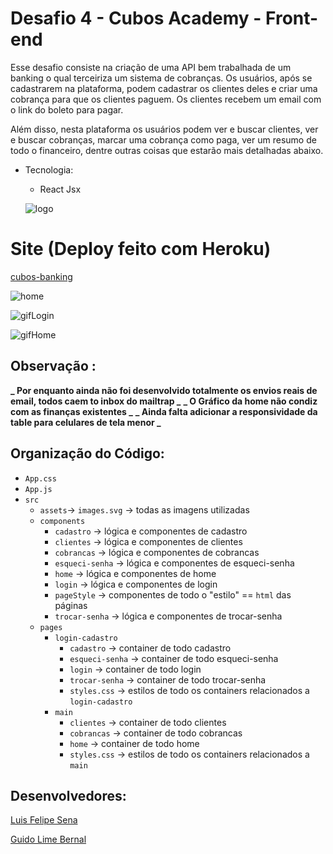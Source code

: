 # Desafio 4 - Cubos Academy - Front-end

Esse desafio consiste na criação de uma API bem trabalhada de um banking o qual terceiriza um sistema de cobranças. Os usuários, após se cadastrarem na plataforma, podem cadastrar os clientes deles e criar uma cobrança para que os clientes paguem. Os clientes recebem um email com o link do boleto para pagar.

Além disso, nesta plataforma os usuários podem ver e buscar clientes, ver e buscar cobranças, marcar uma cobrança como paga, ver um resumo de todo o financeiro, dentre outras coisas que estarão mais detalhadas abaixo.

- Tecnologia:

  - React Jsx

  ![logo](https://camo.githubusercontent.com/fc91b16ed6408990dd91570c627295f5efe6f27bfb3c7b64e1d2ff1a6c7d2791/68747470733a2f2f73332e616d617a6f6e6177732e636f6d2f67757079352f70726f64756374696f6e2f636f6d70616e6965732f3330302f696d616765732f6a6f62732f3437393535302f32303230303930393039323033323139345f736f6369616c506963747572652e6a7067)

# Site (Deploy feito com Heroku)

[cubos-banking](https://cubos-banking.herokuapp.com/)

![home](https://cdn.discordapp.com/attachments/407006330843561985/784569761123532830/Tela_Principal.png)

![gifLogin](https://cdn.discordapp.com/attachments/407006330843561985/784569766882705478/ezgif.com-gif-maker_1.gif)

![gifHome](https://cdn.discordapp.com/attachments/407006330843561985/784569766534578206/ezgif.com-gif-maker.gif)

## Observação :

**_ Por enquanto ainda não foi desenvolvido totalmente os envios reais de email, todos caem to inbox do mailtrap _**
**_ O Gráfico da home não condiz com as finanças existentes _**
**_ Ainda falta adicionar a responsividade da table para celulares de tela menor _**

## Organização do Código:

- `App.css`
- `App.js`
- `src`
  - `assets`-> `images.svg` -> todas as imagens utilizadas
  - `components`
    - `cadastro` -> lógica e componentes de cadastro
    - `clientes` -> lógica e componentes de clientes
    - `cobrancas` -> lógica e componentes de cobrancas
    - `esqueci-senha` -> lógica e componentes de esqueci-senha
    - `home` -> lógica e componentes de home
    - `login` -> lógica e componentes de login
    - `pageStyle` -> componentes de todo o "estilo" == `html` das páginas
    - `trocar-senha` -> lógica e componentes de trocar-senha
  - `pages`
    - `login-cadastro`
      - `cadastro` -> container de todo cadastro
      - `esqueci-senha` -> container de todo esqueci-senha
      - `login` -> container de todo login
      - `trocar-senha` -> container de todo trocar-senha
      - `styles.css` -> estilos de todo os containers relacionados a `login-cadastro`
    - `main`
      - `clientes` -> container de todo clientes
      - `cobrancas` -> container de todo cobrancas
      - `home` -> container de todo home
      - `styles.css` -> estilos de todo os containers relacionados a `main`

## Desenvolvedores:

[Luis Felipe Sena](https://www.linkedin.com/in/luisfelipesena/)

[Guido Lime Bernal](https://www.linkedin.com/in/guido-bernal-6143421b0/)
